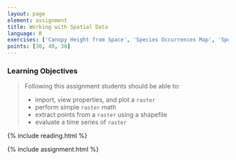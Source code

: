 ```yaml
---
layout: page
element: assignment
title: Working with Spatial Data
language: R
exercises: ['Canopy Height from Space', 'Species Occurrences Map', 'Species Occurrences Elevation Histogram']
points: [30, 40, 30]
---
```


### Learning Objectives

> Following this assignment students should be able to:
>
> - import, view properties, and plot a `raster` 
> - perform simple `raster` math
> - extract points from a `raster` using a shapefile
> - evaluate a time series of `raster` 

{% include reading.html %}

{% include assignment.html %}
